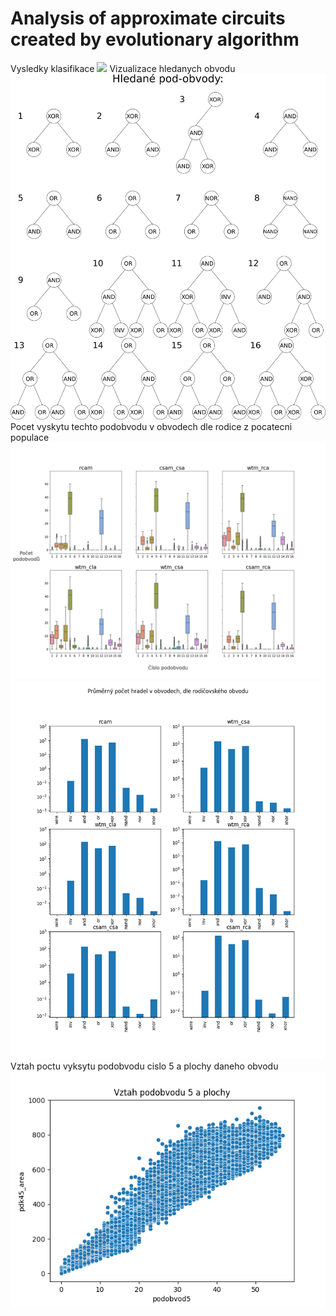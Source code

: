 # Analysis of approximate circuits created by evolutionary algorithm
Vysledky klasifikace
![](images/tabulky.png)
Vizualizace hledanych obvodu
![](images/hlede_podobvody.png)
Pocet vyskytu techto podobvodu v obvodech dle rodice z pocatecni populace
![](images/boxplot.png)
![](images/gates_bar.png)
Vztah poctu vyksytu podobvodu cislo 5 a plochy daneho obvodu
![](images/podobvodarea5.png)

